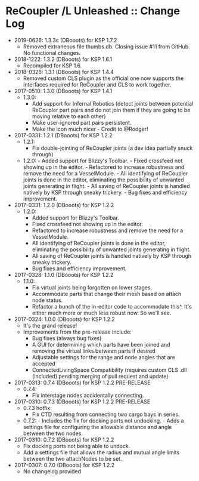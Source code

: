 # ReCoupler /L Unleashed :: Change Log

* 2019-0626: 1.3.3c (DBooots) for KSP 1.7.2
	+ Removed extraneous file thumbs.db. Closing issue #11 from GitHub. No functional changes.
* 2018-1222: 1.3.2 (DBooots) for KSP 1.6.1
	+ Recompiled for KSP 1.6.
* 2018-0326: 1.3.1 (DBooots) for KSP 1.4.4
	+ Removed custom CLS plugin as the official one now supports the interfaces required for ReCoupler and CLS to work together.
* 2017-0510: 1.3.0 (DBooots) for KSP 1.4.1
	+ 1.3.0:
		- Add support for Infernal Robotics (detect joints between potential ReCoupler part pairs and do not join them if they are going to be moving relative to each other)
		- Make user-ignored part pairs persistent.
		- Make the icon much nicer - Credit to @Rodger!
* 2017-0331: 1.2.1 (DBooots) for KSP 1.2.2
	+ 1.2.1:
		- Fix double-jointing of ReCoupler joints (a dev idea partially snuck through)
	+ 1.2.0:
			- Added support for Blizzy's Toolbar.
			- Fixed crossfeed not showing up in the editor.
			- Refactored to increase robustness and remove the need for a VesselModule.
			- All identifying of ReCoupler joints is done in the editor, eliminating the possibility of unwanted joints generating in flight.
			- All saving of ReCoupler joints is handled natively by KSP through sneaky trickery.
			- Bug fixes and efficiency improvement.
* 2017-0331: 1.2.0 (DBooots) for KSP 1.2.2
	+ 1.2.0:
		- Added support for Blizzy's Toolbar.
		- Fixed crossfeed not showing up in the editor.
		- Refactored to increase robustness and remove the need for a VesselModule.
		- All identifying of ReCoupler joints is done in the editor, eliminating the possibility of unwanted joints generating in flight.
		- All saving of ReCoupler joints is handled natively by KSP through sneaky trickery.
		- Bug fixes and efficiency improvement.
* 2017-0328: 1.1.0 (DBooots) for KSP 1.2.2
	+ 1.1.0:
		- Fix virtual joints being forgotten on lower stages.
		- Accommodate parts that change their mesh based on attach node status.
		- Refactor a bunch of the in-editor code to accommodate this^. It's either much more or much less robust now. So we'll see.
* 2017-0324: 1.0.0 (DBooots) for KSP 1.2.2
	+ It's the grand release!
	+ Improvements from the pre-release include:
		- Bug fixes (always bug fixes)
		- A GUI for determining which parts have been joined and removing the virtual links between parts if desired
		- Adjustable settings for the range and node angles that are accepted
		- ConnectedLivingSpace Compatibility (requires custom CLS .dll (included) pending merging of pull request and update)
* 2017-0313: 0.7.4 (DBooots) for KSP 1.2.2 PRE-RELEASE
	+ 0.7.4:
		- Fix interstage nodes accidentally connecting.
* 2017-0310: 0.7.3 (DBooots) for KSP 1.2.2 PRE-RELEASE
	+ 0.7.3 hotfix:
		- Fix CTD resulting from connecting two cargo bays in series.
	+ 0.7.2:
			- Includes the fix for docking ports not undocking.
			- Adds a settings file for configuring the allowable distance and angle between the two nodes.
* 2017-0310: 0.7.2 (DBooots) for KSP 1.2.2
	+ Fix docking ports not being able to undock.
	+ Add a settings file that allows the radius and mutual angle limits between the two attachNodes to be set.
* 2017-0307: 0.7.0 (DBooots) for KSP 1.2.2
	+ No changelog provided
